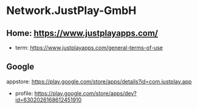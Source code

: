 # Network.JustPlay-GmbH
## Home: https://www.justplayapps.com/
- term: https://www.justplayapps.com/general-terms-of-use

## Google
appstore: https://play.google.com/store/apps/details?id=com.justplay.app
- profile: https://play.google.com/store/apps/dev?id=6302026168612451910
